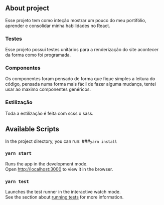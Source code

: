 ## About project
Esse projeto tem como inteção mostrar um pouco do meu portifólio, aprender e consolidar minha habilidades no React.


### Testes
Esse projeto possui testes unitários para a renderização do site acontecer da forma como foi programada.

### Componentes
Os componentes foram pensado de forma que fique simples a leitura do código, pensada numa forma mais fácil de fazer alguma mudança, tentei usar ao maximo componentes genéricos.

### Estilização

Toda a estilização é feita com scss o sass.

## Available Scripts

In the project directory, you can run:
###`yarn install`

### `yarn start`

Runs the app in the development mode.\
Open [http://localhost:3000](http://localhost:3000) to view it in the browser.

### `yarn test`

Launches the test runner in the interactive watch mode.\
See the section about [running tests](https://facebook.github.io/create-react-app/docs/running-tests) for more information.
